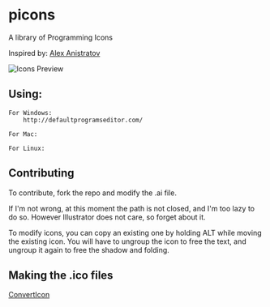 # picons
A library of Programming Icons

Inspired by: [Alex Anistratov](https://dribbble.com/shots/1008644-Files-html-css-php-js)

![Icons Preview](http://jocolina.com/picons/picons.png)

## Using:

	For Windows:
		http://defaultprogramseditor.com/

	For Mac:

	For Linux:

## Contributing
To contribute, fork the repo and modify the .ai file.

If I'm not wrong, at this moment the path is not closed, and I'm too lazy to do so. However Illustrator does not care, so forget about it.

To modify icons, you can copy an existing one by holding ALT while moving the existing icon.
You will have to ungroup the icon to free the text, and ungroup it again to free the shadow and folding.


## Making the .ico files
[ConvertIcon](http://converticon.com/)
	